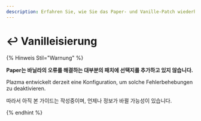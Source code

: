 ```yaml
---
description: Erfahren Sie, wie Sie das Paper- und Vanille-Patch wiederherstellen können.
---
```


# ↩️ Vanilleisierung

{% Hinweis Stil="Warnung" %}

**Paper는 바닐라의 오류를 해결하는 대부분의 패치에 선택지를 추가하고 있지 않습니다.**

Plazma entwickelt derzeit eine Konfiguration, um solche Fehlerbehebungen zu deaktivieren.

따라서 아직 본 가이드는 작성중이며, 언제나 정보가 바뀔 가능성이 있습니다.

{% endhint %}
